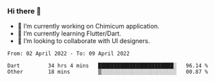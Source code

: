### Hi there 👋

<!--
**devcat37/devcat37** is a ✨ _special_ ✨ repository because its `README.md` (this file) appears on your GitHub profile.-->


- 🔭 I’m currently working on Chimicum application.
- 🌱 I’m currently learning Flutter/Dart.
- 👯 I’m looking to collaborate with UI designers.
<!-- - 🤔 I’m looking for help with ... -->

<!--START_SECTION:waka-->

```text
From: 02 April 2022 - To: 09 April 2022

Dart         34 hrs 4 mins   ████████████████████████░   96.14 %
Other        18 mins         ▒░░░░░░░░░░░░░░░░░░░░░░░░   00.87 %
```

<!--END_SECTION:waka-->
